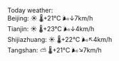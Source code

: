 Today weather:  
Beijing: ☀️   🌡️+21°C 🌬️↓7km/h  
Tianjin: ☀️   🌡️+23°C 🌬️↓4km/h  
Shijiazhuang: ☀️   🌡️+22°C 🌬️↖4km/h  
Tangshan: ⛅️  🌡️+21°C 🌬️↘7km/h  
